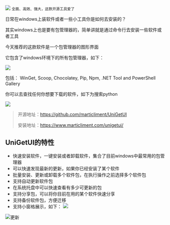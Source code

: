 <img src="/assets/image/240807-unigetui-1.png">
<small>全面、高效、强大，这款开源工具爱了</small>

日常在windows上装软件或者一些小工具你是如何去安装的？

其实windows上也是要有包管理器的，简单讲就是通过命令行去安装一些软件或者工具

今天推荐的这款软件是一个包管理器的图形界面

它包含了windows环境下的所有包管理器，如下：

![](/assets/image/240807-unigetui.png)

包括： WinGet, Scoop, Chocolatey, Pip, Npm, .NET Tool and PowerShell Gallery

你可以去查找任何你想要下载的软件，如下为搜索python

![](/assets/image/240807-unigetui-1.png)

>开源地址：https://github.com/marticliment/UniGetUI
>
>安装地址：https://www.marticliment.com/unigetui/ 

## UniGetUI的特性

- 快速安装软件，一键安装或者卸载软件，集合了目前windows中最常用的包管理器
- 可以快速发现最新的更新，如果你已经安装了某个软件
- 批量安装、更新或卸载多个软件包，在执行操作之前选择多个软件包
- 支持自动更新软件包
- 在系统托盘中可以快速查看有多少可更新的包
- 支持分享包，可以将你目前在用的某个软件快速分享
- 支持备份软件包，方便迁移 
- 支持小窗格展示，如下：
![](/assets/image/240807-unigetui-2.png)

![更新](/assets/image/240807-unigetui-3.png)
